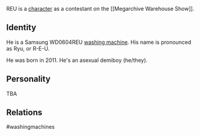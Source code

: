 REU is a [character](Characters) as a contestant on the [[Megarchive Warehouse Show]].

## Identity

He is a Samsung WD0604REU [washing machine](Washing%20Machines). His name is pronounced as Ryu, or R-E-U.

He was born in 2011. He's an asexual demiboy (he/they).

## Personality

TBA

## Relations

#washingmachines 